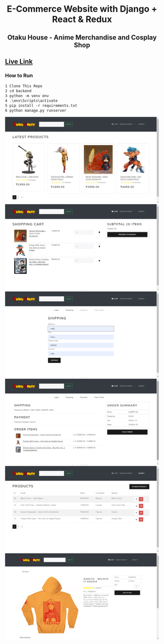 <h1 align=center>E-Commerce Website with Django + React & Redux</h1>
<h2 align=center>Otaku House - Anime Merchandise and Cosplay Shop</h2>

## [Live Link](https://otakuhouse.herokuapp.com/)

### How to Run 

```shell
1 Clone This Repo
2 cd backend
3 python -m venv env
4 .\env\Scripts\activate
5 pip install -r requirements.txt 
6 python manage.py runserver

```

![ss](./ss/ss1.png)
![ss](./ss/ss2.png)
![ss](./ss/ss3.png)
![ss](./ss/ss4.png)
![ss](./ss/ss5.png)
![ss](./ss/ss6.png)
